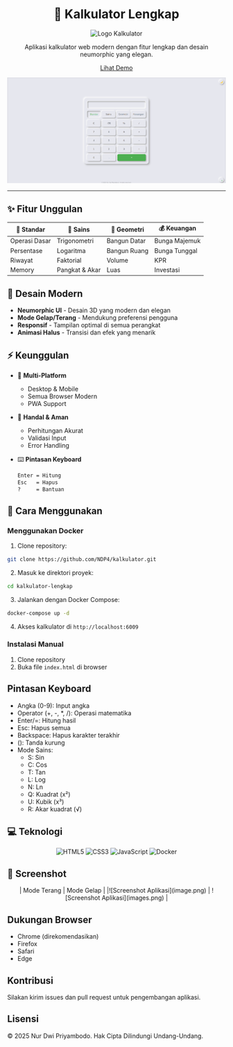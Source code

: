 <div align="center">

# 🧮 Kalkulator Lengkap

![Logo Kalkulator](mockup.png)

Aplikasi kalkulator web modern dengan fitur lengkap dan desain neumorphic yang elegan.

[Lihat Demo](https://calculator.ndp.my.id/)

![Screenshot Aplikasi](image.png)

</div>

---

## ✨ Fitur Unggulan

<div align="center">

| 🔢 Standar    | 🔬 Sains       | 📐 Geometri  | 💰 Keuangan   |
| ------------- | -------------- | ------------ | ------------- |
| Operasi Dasar | Trigonometri   | Bangun Datar | Bunga Majemuk |
| Persentase    | Logaritma      | Bangun Ruang | Bunga Tunggal |
| Riwayat       | Faktorial      | Volume       | KPR           |
| Memory        | Pangkat & Akar | Luas         | Investasi     |

</div>

## 🎨 Desain Modern

- **Neumorphic UI** - Desain 3D yang modern dan elegan
- **Mode Gelap/Terang** - Mendukung preferensi pengguna
- **Responsif** - Tampilan optimal di semua perangkat
- **Animasi Halus** - Transisi dan efek yang menarik

## ⚡ Keunggulan

- 📱 **Multi-Platform**

  - Desktop & Mobile
  - Semua Browser Modern
  - PWA Support

- 🔐 **Handal & Aman**

  - Perhitungan Akurat
  - Validasi Input
  - Error Handling

- ⌨️ **Pintasan Keyboard**
  ```
  Enter = Hitung
  Esc   = Hapus
  ?     = Bantuan
  ```

## 🚀 Cara Menggunakan

### Menggunakan Docker

1. Clone repository:

```bash
git clone https://github.com/NDP4/kalkulator.git
```

2. Masuk ke direktori proyek:

```bash
cd kalkulator-lengkap
```

3. Jalankan dengan Docker Compose:

```bash
docker-compose up -d
```

4. Akses kalkulator di `http://localhost:6009`

### Instalasi Manual

1. Clone repository
2. Buka file `index.html` di browser

## Pintasan Keyboard

- Angka (0-9): Input angka
- Operator (+, -, \*, /): Operasi matematika
- Enter/=: Hitung hasil
- Esc: Hapus semua
- Backspace: Hapus karakter terakhir
- (): Tanda kurung
- Mode Sains:
  - S: Sin
  - C: Cos
  - T: Tan
  - L: Log
  - N: Ln
  - Q: Kuadrat (x²)
  - U: Kubik (x³)
  - R: Akar kuadrat (√)

## 💻 Teknologi

<div align="center">
<img alt="HTML5" src="https://img.shields.io/badge/-HTML5-E34F26?style=flat-square&amp;logo=html5&amp;logoColor=white">
<img alt="CSS3" src="https://img.shields.io/badge/-CSS3-1572B6?style=flat-square&amp;logo=css3">
<img alt="JavaScript" src="https://img.shields.io/badge/-JavaScript-F7DF1E?style=flat-square&amp;logo=javascript&amp;logoColor=black">
<img alt="Docker" src="https://img.shields.io/badge/-Docker-2496ED?style=flat-square&amp;logo=docker&amp;logoColor=white">
</div>

## 📱 Screenshot

<div align="center">
| Mode Terang |	Mode Gelap |
|![Screenshot Aplikasi](image.png) |	![Screenshot Aplikasi](images.png) |
</div>

## Dukungan Browser

- Chrome (direkomendasikan)
- Firefox
- Safari
- Edge

## Kontribusi

Silakan kirim issues dan pull request untuk pengembangan aplikasi.

## Lisensi

© 2025 Nur Dwi Priyambodo. Hak Cipta Dilindungi Undang-Undang.
